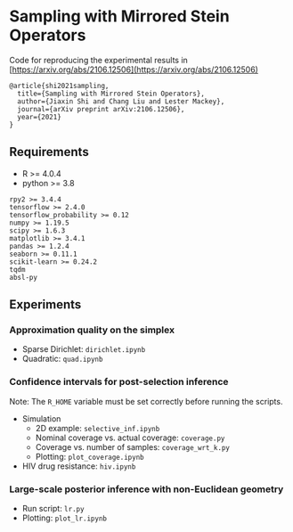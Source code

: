 # Sampling with Mirrored Stein Operators

Code for reproducing the experimental results in [https://arxiv.org/abs/2106.12506](https://arxiv.org/abs/2106.12506)

```
@article{shi2021sampling,
  title={Sampling with Mirrored Stein Operators}, 
  author={Jiaxin Shi and Chang Liu and Lester Mackey},
  journal={arXiv preprint arXiv:2106.12506},
  year={2021}
}
```

## Requirements

- R >= 4.0.4
- python >= 3.8
```
rpy2 >= 3.4.4
tensorflow >= 2.4.0
tensorflow_probability >= 0.12
numpy >= 1.19.5
scipy >= 1.6.3
matplotlib >= 3.4.1
pandas >= 1.2.4
seaborn >= 0.11.1
scikit-learn >= 0.24.2
tqdm
absl-py
```

## Experiments

### Approximation quality on the simplex

* Sparse Dirichlet: `dirichlet.ipynb`
* Quadratic: `quad.ipynb`

### Confidence intervals for post-selection inference

Note: The `R_HOME` variable must be set correctly before running the scripts.

- Simulation
    - 2D example: `selective_inf.ipynb`
    - Nominal coverage vs. actual coverage: `coverage.py`
    - Coverage vs. number of samples: `coverage_wrt_k.py`
    - Plotting: `plot_coverage.ipynb`
- HIV drug resistance: `hiv.ipynb`

### Large-scale posterior inference with non-Euclidean geometry

- Run script: `lr.py`
- Plotting: `plot_lr.ipynb`
